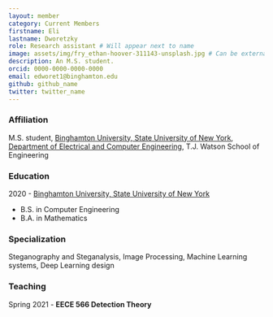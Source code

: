 ```yaml
---
layout: member
category: Current Members
firstname: Eli
lastname: Dworetzky
role: Research assistant # Will appear next to name
image: assets/img/fry_ethan-hoover-311143-unsplash.jpg # Can be external link
description: An M.S. student.
orcid: 0000-0000-0000-0000
email: edworet1@binghamton.edu
github: github_name
twitter: twitter_name
---
```



### Affiliation

M.S. student, [Binghamton University, State University of New York](http://www.binghamton.edu), [Department of Electrical and Computer Engineering](http://ece.binghamton.edu), T.J. Watson School of Engineering

### Education

2020 - [Binghamton University, State University of New York](http://www.binghamton.edu)
- B.S. in Computer Engineering
- B.A. in Mathematics 

### Specialization

Steganography and Steganalysis, Image Processing, Machine Learning systems, Deep Learning design

### Teaching

Spring 2021 - **EECE 566 Detection Theory**


